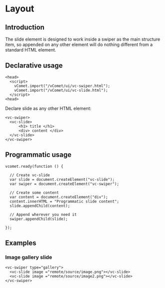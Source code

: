 # Layout

## Introduction

The slide element is designed to work inside a swiper as the main structure item, so appended on any other element will do nothing different from a standard HTML element. 

## Declarative usage

``` [html]
<head>
  <script>
    vComet.import("/vComet/ui/vc-swiper.html");
    vComet.import("/vComet/ui/vc-slide.html");
  </script>
<head>
```
Declare slide as any other HTML element:

``` [html]
<vc-swiper>
  <vc-slide>
      <h1> title </h1>
      <div> content </div>
  </vc-slide>
</vc-swiper>
```

## Programmatic usage
``` [javascript]
vcomet.ready(function () {

  // Create vc-slide
  var slide = document.createElement("vc-slide");
  var swiper = document.createElement("vc-swiper");

  // Create some content
  var content = document.createElement("div");
  content.innerHTML = "Programmatic slide content";
  slide.appendChild(content);  

  // Append wherever you need it
  swiper.appendChild(slide);

});
```
## Examples
### Image gallery slide

``` [html]
<vc-swiper type="gallery">
  <vc-slide image ="remote/source/image.png"></vc-slide>
  <vc-slide image ="remote/source/image2.png"></vc-slide>
</vc-swiper>
```